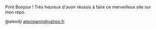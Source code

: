 Print Bonjour ! Très heureux d'avoir réussis à faire ce merveilleux site sur mon répo. 

@alexdji alexisjanin@yahoo.fr
